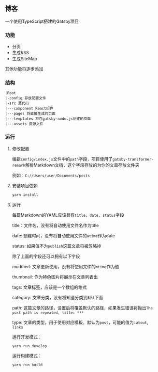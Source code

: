 ## 博客

一个使用TypeScript搭建的Gatsby项目

### 功能

- 分页
- 生成RSS
- 生成SiteMap

其他功能将逐步添加

### 结构

```
|Root
|-config 存放配置文件
|-src 源代码
|---component React组件
|---pages 将直接生成的页面
|---templates 将在gatsby-node.js创建的页面
|---assets 资源文件
```



### 运行

1. 修改配置

   编辑`config/index.js`文件中的`path`字段，项目使用了`gatsby-transformer-remark`解析Markdown文档，这个字段存放的为你的文章存放文件夹
   
   例如：`C://Users/user/Documents/posts`

2. 安装项目依赖

   ```powershell
   yarn install
   ```

3. 运行

   每篇Markdown的YAML应该具有`title`，`date`，`status`字段

   title：文件名，没有将自动使用文件名作为title

   date: 创建时间，没有将自动使用文件的`atime`作为date

   status: 如果值不为`publish`这篇文章将被忽略掉

   除了上面的字段还可以拥有以下字段

   modified: 文章更新使用，没有将使用文件的`mtime`作为值
   
   thumbnail: 作为特色图片将展示在文章列表出

   tags: 文章标签，应该是一个数组的格式

   category: 文章分类，没有将知道分类到`默认`下面
   
   path: 这篇文章的路径，设置后将覆盖默认的路径，如果发生错误将抛出`The post path is repeated, title: ***`
   
   type: 文章的类型，用于使用对应模板，默认为`post`，可能的值为: `about`, `links`

   运行开发模式：

   ```powershell
   yarn run develop
   ```

   运行构建模式：

   ```powershell
   yarn run build
   ```
